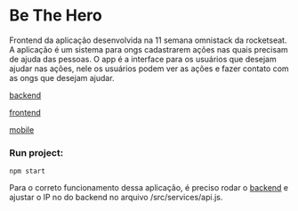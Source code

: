 # Be The Hero
Frontend da aplicação desenvolvida na 11 semana omnistack da rocketseat. 
A aplicação é um sistema para ongs cadastrarem ações nas quais precisam de ajuda das pessoas. 
O app é a interface para os usuários que desejam ajudar nas ações, nele os usuários podem ver as ações e fazer contato com as ongs que desejam ajudar.

[backend](https://github.com/lfzaltron/omnistack11_backend)

[frontend](https://github.com/lfzaltron/omnistack11_frontend)

[mobile](https://github.com/lfzaltron/omnistack11_mobile)

### Run project:

```
npm start
```

Para o correto funcionamento dessa aplicação, é preciso rodar o [backend](https://github.com/lfzaltron/omnistack11_backend) e ajustar o IP no do backend no arquivo /src/services/api.js.
